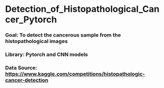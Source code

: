 # **Detection_of_Histopathological_Cancer_Pytorch**

### **Goal:  To detect the cancerous sample from the histopathological images** 

### **Library:  Pytorch and CNN models**

### **Data Source:  https://www.kaggle.com/competitions/histopathologic-cancer-detection**


